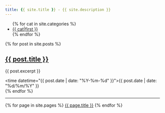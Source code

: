 ```yaml
---
title: {{ site.title }} - {{ site.description }}
---
```


<ul>
{% for cat in site.categories %}
    <li><a href="{{ cat.url }}">{{ cat|first }}</a></li>
{% endfor %}
</ul>

{% for post in site.posts %}
    <article>
        <h2><a href="{{ post.url }}">{{ post.title }}</a></h2>
        <p>{{ post.excerpt }}</p> 
        <time datetime="{{ post.date | date: "%Y-%m-%d" }}">{{ post.date | date: "%d/%m/%Y" }}</time>
    </article>
{% endfor %}

<hr />

{% for page in site.pages %}
    <a href="{{ page.url }}">{{ page.title }}</a></h2>
{% endfor %}


